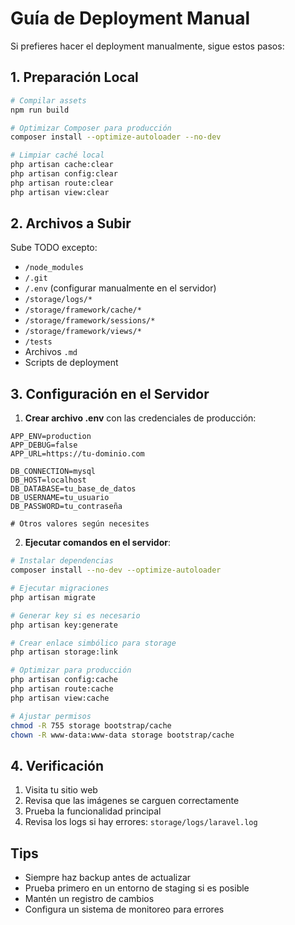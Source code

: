 # Guía de Deployment Manual

Si prefieres hacer el deployment manualmente, sigue estos pasos:

## 1. Preparación Local

```bash
# Compilar assets
npm run build

# Optimizar Composer para producción
composer install --optimize-autoloader --no-dev

# Limpiar caché local
php artisan cache:clear
php artisan config:clear
php artisan route:clear
php artisan view:clear
```

## 2. Archivos a Subir

Sube TODO excepto:
- `/node_modules`
- `/.git`
- `/.env` (configurar manualmente en el servidor)
- `/storage/logs/*`
- `/storage/framework/cache/*`
- `/storage/framework/sessions/*`
- `/storage/framework/views/*`
- `/tests`
- Archivos `.md`
- Scripts de deployment

## 3. Configuración en el Servidor

1. **Crear archivo .env** con las credenciales de producción:
```
APP_ENV=production
APP_DEBUG=false
APP_URL=https://tu-dominio.com

DB_CONNECTION=mysql
DB_HOST=localhost
DB_DATABASE=tu_base_de_datos
DB_USERNAME=tu_usuario
DB_PASSWORD=tu_contraseña

# Otros valores según necesites
```

2. **Ejecutar comandos en el servidor**:
```bash
# Instalar dependencias
composer install --no-dev --optimize-autoloader

# Ejecutar migraciones
php artisan migrate

# Generar key si es necesario
php artisan key:generate

# Crear enlace simbólico para storage
php artisan storage:link

# Optimizar para producción
php artisan config:cache
php artisan route:cache
php artisan view:cache

# Ajustar permisos
chmod -R 755 storage bootstrap/cache
chown -R www-data:www-data storage bootstrap/cache
```

## 4. Verificación

1. Visita tu sitio web
2. Revisa que las imágenes se carguen correctamente
3. Prueba la funcionalidad principal
4. Revisa los logs si hay errores: `storage/logs/laravel.log`

## Tips

- Siempre haz backup antes de actualizar
- Prueba primero en un entorno de staging si es posible
- Mantén un registro de cambios
- Configura un sistema de monitoreo para errores